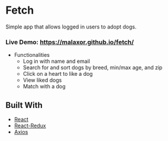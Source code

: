 # Fetch
Simple app that allows logged in users to adopt dogs.
### Live Demo: https://malaxor.github.io/fetch/

* Functionalities
  * Log in with name and email
  * Search for and sort dogs by breed, min/max age, and zip
  * Click on a heart to like a dog
  * View liked dogs
  * Match with a dog

## Built With
* [React](https://reactjs.org/)
* [React-Redux](https://react-redux.js.org/)
* [Axios](https://www.npmjs.com/package/axios)
